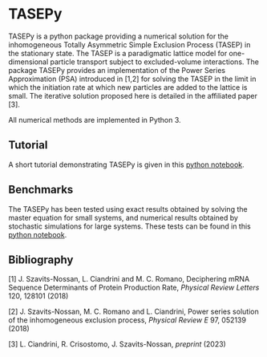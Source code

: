 # TASEPy
TASEPy is a python package providing a numerical solution for the inhomogeneous Totally Asymmetric Simple Exclusion Process (TASEP) in the stationary state. The TASEP is a paradigmatic lattice model for one-dimensional particle transport subject to excluded-volume interactions. The package TASEPy provides an implementation of the Power Series Approximation (PSA) introduced in [1,2] for solving the TASEP in the limit in which the initiation rate at which new particles are added to the lattice is small. The iterative solution proposed here is detailed in the affiliated paper [3].

All numerical methods are implemented in Python 3.

## Tutorial

A short tutorial demonstrating TASEPy is given in this [python notebook](<tutorial_TASEPy.ipynb>).

## Benchmarks

The TASEPy has been tested using exact results obtained by solving the master equation for small systems, and numerical results obtained by stochastic simulations for large systems. These tests can be found in this [python notebook](<benchmarks_TASEPy.ipynb>).

## Bibliography
[1] J. Szavits-Nossan, L. Ciandrini and M. C. Romano, Deciphering mRNA Sequence Determinants of Protein Production Rate, *Physical Review Letters* 120, 128101 (2018)

[2] J. Szavits-Nossan, M. C. Romano and L. Ciandrini, Power series solution of the inhomogeneous exclusion process, *Physical Review E* 97, 052139 (2018)

[3] L. Ciandrini, R. Crisostomo, J. Szavits-Nossan, *preprint* (2023)

